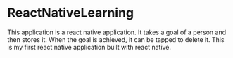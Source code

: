 # ReactNativeLearning
This application is a react native application. It takes a goal of a person and then stores it. When the goal is achieved, it can be tapped to delete it. This is my first react native application built with react native.
